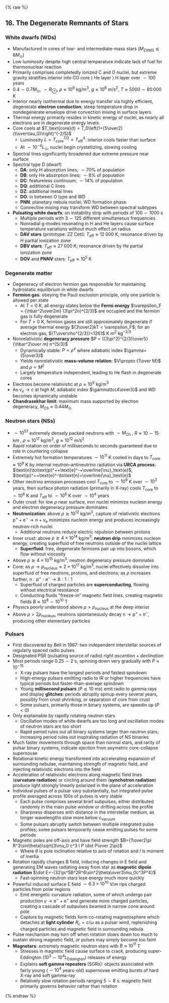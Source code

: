 {% raw %} 

<section markdown="1">

## 16. The Degenerate Remnants of Stars

### White dwarfs (WDs)

* Manufactured in cores of low- and intermediate-mass stars ($M_\text{ZAMS}\lesssim8M_\odot$)
* Low luminosity despite high central temperature indicate lack of fuel for thermonuclear reaction
* Primarily comprises completedly ionized C and O nuclei, but extreme gravity stratifies interior into CO core ) He layer ) H layer over $\sim100$ years
* $0.4\sim0.7M_\odot$, $\sim R_\oplus$, $\rho\approx10^9$ kg/m$^3$, $g\approx 10^6$ m/s$^2$, $T\approx5000\sim80\,000$ K
* Interior nearly isothermal due to energy transfer via highly efficient, degenerate **electron conduction**; steep temperature drop in nondegenerate envelope drive convection mixing in surface layers 
* Thermal energy primarily resides in kinetic energy of nuclei, as nearly all electrons are in degenerate energy levels
* Core cools at $T_\text{core}(t) = T_0\left(1+{5\over2}{t\over\tau_0}\right)^{-2/5}$
  * Luminosity $L\propto T_\text{core}^{7/2} \propto T_\text{eff}^4$: interior cools faster than surface
  * At $\sim10^{-4}L_\odot$, nuclei begin crystallizing, slowing cooling
* Spectral lines significantly broadened due extreme pressure near surface
* Spectral type D (dwarf)
  * **DA**: only H absorption lines; $\sim70\%$ of population
  * **DB**: only He absorption lines; $\sim8\%$ of population
  * **DC**: featureless continuum; $\sim14\%$ of population
  * **DQ**: additional C lines
  * **DZ**: additional metal lines
  * **DO**: in between O type and WD
  * **PNN**: planetary nebula nuclei; WD formation phase
  * Convective mixing may transform WD between spectral subtypes
* **Pulsating white dwarfs**: on instability strip with periods of $100\sim1000$ s  
  * Multiple periods with $3\sim125$ different simultaneous frequencies
  * Nonradial g-modes resonating in H and He layers cause surface temperature variations without much effect on radius
  * **DAV stars** (prototype: ZZ Ceti): $T_\text{eff}\approx12\;000$ K; resonance driven by H partial ionization zone
  * **DBV stars**: $T_\text{eff}\approx27\;000$ K; resonance driven by He partial ionization zone
  * **DOV** and **PNNV** stars: $T_\text{eff}\approx10^5$ K

### Degenerate matter

* Degeneracy of electron fermion gas responsible for maintaining hydrostatic equilibrium in white dwarfs
* **Fermion gas**: obeying the Pauli exclusion principle, only one particle is allowed per state
  * At $T = 0$ K, all energy states below the **Fermi energy** $\varepsilon_F = {\hbar^2\over2m} (3\pi^2n)^{2/3}$ are occupied and the fermion gas is fully degenerate
  * For $T > 0$ K, fermion gases are still approximately degenerate if average thermal energy ${3\over2}kT < \varepsilon_F$; for an electron gas, ${T\over\rho^{2/3}}<1261$ K m$^2$ kg$^{-2/3}$
* Nonrelativistic **degeneracy pressure** $P = {(3\pi^2)^{2/3}\over5} {\hbar^2\over m} n^{5/3}$
  * Dynamically stable: $P\propto \rho^\gamma$ where adiabatic index $\gamma={5\over3}$
  * Yields nonrelativistic **mass–volume relation**: $V\propto {1\over M}$ and $\rho\propto M^2$
  * Largely temperature independent, leading to He flash in degenerate cores
* Electrons become relativistic at $\rho\approx10^9$ kg/m$^3$
* As $v_e\to c$ at high $M$, adiabatic index $\gamma\to{4\over3}$ and WD becomes dynamically unstable
* **Chandrasekhar limit**: maximum mass supported by electron degeneracy, $M_\text{Ch}\approx0.44M_\odot$

### Neutron stars (NSs)

* $\sim10^{57}$ extremely densely packed neutrons with $\sim M_\text{Ch}$ , $R\approx10\sim15$ km , $\rho\approx10^{17}$ kg/m$^3$, $g\approx10^{12}$ m/s$^2$
* Rapid rotation on order of milliseconds to seconds guaranteed due to role in countering collapse
* Extremely hot formation temperatures $\sim10^{11}$ K cooled in days to $T_\text{core}\approx 10^9$ K by internal neutron–antineutrino radiation via **URCA process**: $\text{n}\to\text{p}^++\text{e}^-+\overline{\nu}_\text{e}$, $\text{p}^++\text{e}^-\to\text{n}+\overline{\nu}_\text{e}$
* Other neutrino emission processes cool $T_\text{core}$ to $\sim10^9$ K over $\sim10^3$ years, then surface photon radiation (primarily in X-ray) cools $T_\text{core}$ to $\sim10^8$ K and $T_\text{eff}$ to $\sim10^6$ K over $\sim10^4$ years
* Outer crust: for low $\rho$ near surface, iron nuclei minimize nucleon energy and electron degeneracy pressure dominates
* **Neutronization**: above $\rho\gtrsim10^{12}$ kg/m$^3$, capture of relativistic electrons $\text{p}^++\text{e}^-\to\text{n}+\nu_\text{e}$ minimizes nucleon energy and produces increasingly neutron-rich nuclei
  * Additional neutrons reduce electric repulsion between protons
* Inner crust: above $\rho\gtrsim4\times10^{14}$ kg/m$^3$, **neutron drip** minimizes nucleon energy, creating superfluid of free neutrons outside of the nuclei lattice
  * **Superfluid**: free, degenerate fermions pair up into bosons, which flow without viscosity
* Above $\rho\gtrsim4\times10^{15}$ kg/m$^3$, neutron degeneracy pressure dominates
* Core: as  $\rho\to\rho_\text{nucleus}\approx2\times10^{17}$ kg/m$^3$, nuclei effectively dissolve into superfluid of free neutrons, protons, and electrons; as $\rho$ increases further, $\text{n}:\text{p}^+:\text{e}^-\to8:1:1$
  * Superfluid of charged particles are **superconducting**, flowing without electrical resistance
  * Conducting fluids “freeze-in” magnetic field lines, creating magnetic fields $B\approx10^8\sim10^{10}$ T
* Physics poorly understood above $\rho>\rho_\text{nucleus}$ at the deep interior
* Above $\rho>2\rho_\text{nucleus}$, neutrons spontaneously decay $\text{n}\to\text{p}^++\pi^-$, producing other elementary particles

### Pulsars

* First discovered by Bell in 1967: two independent interstellar sources of regularly spaced radio pulses
* Designated PSR (pulsating source of radio) *right ascention* + *declination*
* Most periods range $0.25\sim2$ s, spinning down very gradually with ${\dot P}\approx10^{-15}$ 
  * X-ray pulsars have the longest periods and fastest spindown
  * High-energy pulsars emitting radio to IR or higher frequencies have typical periods but faster-than-average spindown
  * Young **millisecond pulsars** ($P\lesssim10$ ms) emit radio to gamma rays and display **glitches**: periods abruptly spinup every several years, possibly from crust shrinking, or separation of core from crust
  * Some pulsars, primarily those in binary systems, are speedin up ($\dot P<0$)
* Only explainable by rapidly rotating neutron stars
  * Oscillation modes of white dwarfs are too long and oscillation modes of neutron stars are too short
  * Rapid period rules out all binary systems larger than neutron stars; increasing period rules out inspiraling radiation of NS binaries
* Much faster movements through space than normal stars, and rarity of pulsar binary systems, indicate ejection from asymetric core-collapse supernovae
* Rotational kinetic energy transformed into accelerating expansion of surrounding nebulae, maintaining strength of magnetic field, and injecting relativistic electrons into the field
* Acceleration of relativistic electrons along magnetic field lines (**curvature radiation**) or circling around them (**synchotron radiation**) produce light strongly linearly polarized in the plane of acceleration
* Individual pulses of a pulsar vary substantially, but integrated pulse profile averaged across 100s of pulses is very stable
  * Each pulse comprises several brief subpulses, either distributed randomly in the main pulse window or drifting across the profile
  * Sharpness disperses with distance in the interstellar medium, as longer wavelengths slow more below $c_\text{vacuum}$
  * Some pulsars abruptly switch between multiple integrated pulse profiles; some pulsars temporarily cease emitting pulses for some periods
* Magnetic poles are off-axis and have field strength $B={1\over2\pi R^3\sin\theta}\sqrt{3\mu_0 c^3 I P \dot P\over 2\pi}$
  * Where $\theta$ is pole inclination relative to axis of rotation and $I$ is moment of inertia
* Rotation rapidly changes B field, inducing changes in E field and generating EM waves radiating away from star as **magnetic dipole radiation** $\dot E=-{32\pi^5B^2R^6\sin^2\theta\over3\mu_0c^3P^4}$
  * Fast-spinning neutron stars lose energy much more quickly
* Powerful induced surface E field $\sim6.3\times10^{10}$ V/m rips charged particles from polar regions
  * Emit energetic curvature radiation, some of which undergo pair production $\gamma\to\text{e}^-+\text{e}^+$ and generate more charged particles, creating a cascade of subpulses beamed in narrow cone around pole
  * Capture by magnetic fields form co-rotating magnetosphere which detaches at **light cylinder** $R_c=c/\omega$ as a pulsar wind, replenishing charged particles and magnetic field in surrounding nebula
* Pulse mechanism may turn off when rotation slows down too much to sustain strong magnetic field, or pulses may simply become too faint
* **Magnetars**: extremely magnetic neutron stars with $B\approx10^{11}$ T
  * Stresses in magnetic field cause surface to crack, producing super-Eddington ($10^3\sim10^4L_\text{Eddington}$) releases of energy
  * Explains **soft gamma repeaters** (SGRs): objects associated with fairly young ($\sim10^4$ years-old) supernovae emitting bursts of hard X-ray and soft gamma-ray
  * Relatively slow rotation periods ranging $5\sim8$ s: magnetic field primarily governs behavior rather than rotation

</section>

{% endraw %}
